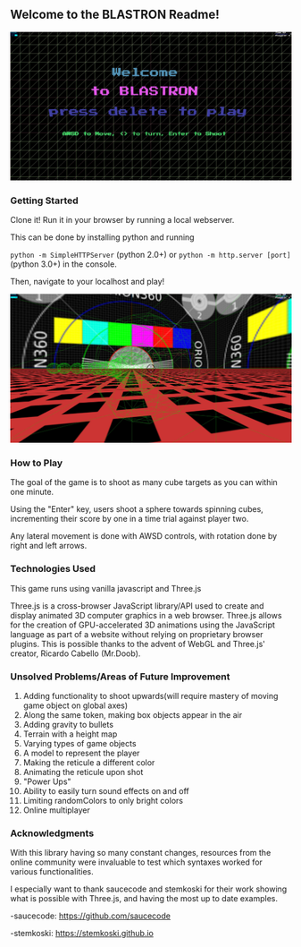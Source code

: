 ## Welcome to the BLASTRON Readme!

![Blastron Welcome](./img/ReadMeIMG/Blastron_Welcome.jpg)

### Getting Started

Clone it! Run it in your browser by running a local webserver.

This can be done by installing python and running

`python -m SimpleHTTPServer` (python 2.0+) or `python -m http.server [port]` (python 3.0+) in the console.

Then, navigate to your localhost and play!

![Blastron Gameplay](./img/ReadMeIMG/Blastron_Gameplay.jpg)

### How to Play

The goal of the game is to shoot as many cube targets as you can within one minute.

Using the "Enter" key, users shoot a sphere  towards spinning cubes, incrementing their score by one in a time trial against player two.

Any lateral movement  is done with AWSD controls, with rotation done by right and left arrows.

### Technologies Used

This game runs using vanilla javascript and Three.js

Three.js is a cross-browser JavaScript library/API used to create and display animated 3D computer graphics in a web browser. Three.js allows for the creation of GPU-accelerated 3D animations using the JavaScript language as part of a website without relying on proprietary browser plugins. This is possible thanks to the advent of WebGL and Three.js' creator, Ricardo Cabello (Mr.Doob).


### Unsolved Problems/Areas of Future Improvement

1. Adding functionality to shoot upwards(will require mastery of moving game object on global axes)
2. Along the same token, making box objects appear in the air
3. Adding gravity to bullets
4. Terrain with a height map
5. Varying types of game objects
6. A model to represent the player
7. Making the reticule a different color
8. Animating the reticule upon shot
9. "Power Ups"
10. Ability to easily turn sound effects on and off
11. Limiting randomColors to only bright colors
12. Online multiplayer

### Acknowledgments
With this library having so many constant changes, resources from the online community were invaluable to test which syntaxes worked for various functionalities.

I especially want to thank saucecode and stemkoski for their work showing what is possible with Three.js, and having the most up to date examples.

-saucecode: https://github.com/saucecode

-stemkoski: https://stemkoski.github.io





